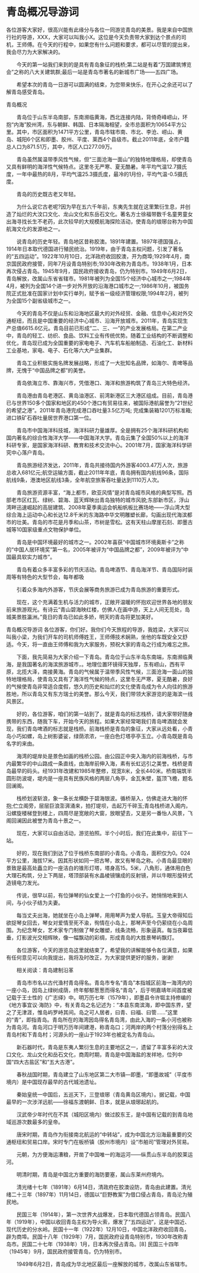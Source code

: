 # 青岛概况导游词
各位游客大家好，很高兴能有此缘分与各位一同游览青岛的美景。我是来自中国旅行社的导游，XXX，大家可以叫我小X。这位是今天负责带大家到达个景点的司机，王师傅。在今天的行程中，如果您有什么问题和要求，都可以尽管的提出来，我会尽力为大家解决的。


　　今天的第一站我们来到的是具有青岛象征的栈桥;第二站是有着“万国建筑博览会”之称的八大关建筑群;最后一站是青岛市著名的新城市广场——五四广场。

　　希望本次的青岛一日游可以圆满的结束，为您带来快乐，在开心之余还可以了解青岛感受青岛。



青岛概况

　　青岛位于山东半岛南部，东南濒临黄海，西北连接内陆，背倚奇峰崂山，环抱“内海”胶州湾，东与朝鲜、韩国、日本隔海相望，全市总面积为10654平方公里。其中，市区面积为1471平方公里，青岛市辖市南、市北、李沧、崂山、黄岛、城阳6个区和即墨、胶州、平度、莱西4个县级市。截止2011年底，全市户籍总人口为871.51万，其中，市区人口277.09万。

　　青岛虽然属温带季风性气候，但“三面沧海一面山”的独特地理格局，却使青岛又具有鲜明的海洋性气候特点。这里冬无严寒、夏无酷暑。年平均气温12.7摄氏度，一年中最热的8月，平均气温25.3摄氏度，最冷的1月份，平均气温-0.5摄氏度。

　　青岛的历史既古老又年轻。

　　为什么说它古老呢?因为早在五六千年前，东夷先生就在这里繁衍生息，并创造了灿烂的大汶口文化、龙山文化和东岳石文化。著名方士徐福带数千名童男童女出海寻找长生不老药，此次较早的大规模航海探险活动，使青岛的琅琊台称为中国航海文化的发源地之一。

　　说青岛的历史年轻。青岛地区昔称胶澳。1891年建置。1897年德国强占，1914年日本取代德国进行殖民统治。1919年，由于青岛主权问题，引发了著名的“五四运动”。1922年10月10日，北洋政府收回胶澳，开为商埠;1929年4月，南京国民政府接管，同年7月设青岛特别市;1930年改称为青岛市。1938年1月，日本再次侵占青岛。1945年9月，国民政府接收青岛，仍为特别市。1949年6月2日，青岛解放，改属山东省省辖市。1981年被列为全国15个经济中心城市之一;1984年4月，被列为全国14个进一步对外开放的沿海港口城市之一;1986年10月，被国务院正式批准在国家计划中实行单列，赋予省一级经济管理权限;1994年2月，被列为全国15个副省级城市之一。

　　今天的青岛不仅是山东和沿海地区最大的对外经贸、金融、信息中心和对外交通枢纽，而且是中国重要的经济中心城市、沿海开放城市。2011年，青岛实现生产总值6615.6亿元。青岛目前已形成“二、三、一”的产业发展格局。在第二产业中，青岛的轻工、纺织、食品、饮料工业有传统优势。随着工业结构的不断调整和优化，青岛现已成为全国重要的家电电子、汽车机车船舶制造、石油化工、新材料工业基地，家电、电子、石化等六大产业集群。

　　青岛工业积极实施名牌发展战略，形成了一大批知名品牌，如海尔、青啤等品牌，无愧于“中国品牌之都”的美誉。

　　青岛依海立市、靠海兴市，凭借港口、海洋和旅游构筑了青岛三大特色经济。

　　青岛港由青岛老港区、黄岛油港区、前湾新港区三大港区组成。目前，青岛港已与世界150多个国家和地区的450个港口有贸易往来，被国际港航届誉为“21世纪的希望之港”。2011年青岛港完成港口吞吐量3.5亿万吨; 完成集装箱1201万标准箱;进口铁矿石吞吐量居世界港口第一位。

　　青岛市中国海洋科技城，海洋科研力量雄厚。全是拥有25个海洋科研机构和国内著名的综合性海洋大学——中国海洋大学。青岛云集了全国50%以上的海洋科研专家，是国家海洋科研、教育和技术交流中心。2001年7月，国家海洋科学研究中心落户青岛。

　　青岛旅游经济发达，2011年，青岛共接待国内外游客4003.47万人次，旅游总收入681亿元;航空运输方面，截止2011年年底，青岛拥有国内航线96条，国际航线9条，港澳地区航线3条，全年航空旅客吞吐量达到1110万人次。

　　青岛旅游资源丰富，“海上都市，欧亚风情”是对青岛城市风格的典型写照。西部老市区红瓦、绿树、碧海、蓝天辉映出青岛独特的城市风貌;东部新市区，浮山湾畔迅速崛起的高层建筑、2008年夏季奥运会帆船帆板比赛场地——浮山湾大型综合海上运动中心和长达12.8千米的东海路中华文明雕塑长廊，勾画出现代海滨都市的壮美。青岛的市花是月季和山茶，市树是雪松。这有天柱山摩崖石刻、即墨古城等10国家级重点文物保护单位。

　　青岛是中国环境最好的城市之一。2002年喜获“中国城市环境奥斯卡”之称的“中国人居环境奖”第一名，2005年被评为“中国品牌之都”，2009年被评为“中国最具软实力城市”。

　　青岛有着众多丰富多彩的节庆活动。青岛啤酒节、青岛海洋节、青岛国际时装周等有特色的大型节会，每年都吸

　　引着众多海内外游客，节庆会展等商务旅游已成为青岛旅游的重要形式。

　　现在，这个充满着生机与活力的城市，正敞开温暖的怀抱欢迎世界各地的朋友前来旅游观光。有诗云“青山碧海映红楼，仿佛人在画中游，天上人间无觅处，岛城美景胜瀛洲。”竟日的青岛已如此多娇，明天的青岛将更加美好。

青岛概况导游词
各位游客，你们好。我你们今天旅程的导游，我姓梁，大家可以叫我小梁，为我们开车的司机师傅姓王，王师傅技术娴熟，坐他的车既安全又舒适。今天，将一直由王师傅和我为大家服务，预祝大家的青岛之行成为难忘之旅。

　　下面，我先简易为大家介绍一下青岛。青岛位于山东半岛东南端，东南濒临黄海，是我国著名的海滨旅游城市，。地理位置环镜得天独厚，东有崂山，西有平原，北揽大泽，南接黄海。青岛的气候属于温带季风性气候，三面沧海一面山的独特地理格局，使青岛又具有了海洋性气候的特点，这里冬无严寒，夏无酷暑，良好的气候使青岛非常适合度假，悠久的历史和灿烂的文化使青岛成为令人向往的旅游胜地，所以青岛又有东方瑞士的美誉。那么今天，我们带领大家游览的是海滨一线风景区。

　　好的，各位游客，咱们的第一站到了，就是青岛的标志栈桥，请大家带好随身携带的东西，随我下车，开始今天的旅程。如果大家经常喝我们青岛啤酒就会发现，我们青岛啤酒的标志就是栈桥。前海栈桥是青岛的象征，大家从远处看，小青岛小巧如螺，岛上树影婆娑，绿荫浓浓，一座白色灯塔亭亭玉立。小青岛既是青岛名字的来由。

　　海湾的堤岸处是景色如画的栈桥公园。由公园正中突入海内的前海栈桥，与市内最繁华的中山路成一条直线，由海岸前伸入海，素有长虹远引之美誉。栈桥是青岛最早的码头。经1931年改建和1985年整修，现宽8米，全长440米。桥南端筑半圆形防波堤，堤内是一座具有民族风格的两层八角亭，金瓦朱壁，盔顶飞檐，题名回澜阁。

　　栈桥划波斩浪，象一条长龙横卧于碧海银波。循桥渐入，仿佛走进大海的怀抱;伫立阁旁，层层巨浪澎湃涌来，拍打堤坝，击起万千碎玉;青岛栈桥进入阁内，沿螺旋楼梯登到楼上，四周尽是宽敞的大窗，放眼望去，又是另一番怡人风景，飞阁回澜因此被誉为青岛十景之一。

　　现在，大家可以自由活动，游览拍照。半个小时后，我们在此集中，前往下一站。

　　好的，现在我们到达了位于栈桥东南部的小青岛。小青岛，面积仅为0。024平方公里，海拔17米。因其形状如同一把古琴，故又有琴岛之称。小青岛最显眼的景致是最高处矗立的一座洁白的锥形灯塔，塔身高15。5米，八角形，通体用白色大理石构筑，分上下两层，塔顶部装有水晶棱镜镶成的反射镜，并以牛眼形旋转式造镜电力发光。

　　传说，很早以前，有位弹琴的仙女爱上一个打鱼的小伙子。她悄悄地来到人间，与小伙子结为夫妻。

　　每当丈夫出海，她就坐在小岛上弹琴，用用琴声为爱人导航。玉皇大帝得知后欲捉琴女回去，琴女对爱情至死不渝，徇情在小岛上，那琴声至今仍萦绕在小岛周围。为纪念琴女，艺术家专门制做了琴女雕塑，线条流畅，形象逼真。每当夜幕低垂，灯影波光交相辉映，像一幅飘动的彩绸，形成青岛的大胜景琴屿飘灯。

　　各位游客，今天的游览岛这里就结束了，希望我的讲解能够令各位满意，如果有任何意见可以向我提出，我将及时改正，为大家提供更好的服务，谢谢!

　　相关阅读：青岛建制沿革

　　青岛市市名以古代渔村青岛得名。青岛市专名“青岛”本指城区前海一海湾内的一座小岛，因岛上绿树成荫，终年郁郁葱葱而得名“青岛”，后于明嘉靖年间首度被记载于王士性的《广志绎》中。明万历七年（1579年），即墨县令许铤主持修编的《地方事宜议·海防》中，有关青岛之名记述为：“本县东南滨海，即中国东界，望之了无津涯，惟岛屿罗峙其间。岛之可人居者，曰青、曰福、曰管……”这里的“青”，即指青岛。青岛所在的海湾因岛得名青岛湾，由此入海的一条小河也被称为青岛河。青岛河口于明万历年间建港，称青岛口；河两岸的两个村落分别得名上青岛村和下青岛村；河源头的一座山于1923年也被定名为青岛山。

　　新石器时代，青岛是东夷人繁衍生息的主要地区之一，遗留了丰富多彩的大汶口文化、龙山文化和岳石文化，商周时期，青岛是中国海盐的发祥地，位列中国“四大古盐区”和“五大古港”。

　　春秋战国时期，青岛建立了山东地区第二大市镇—即墨，“即墨故城”（平度市境内）是中国现存最早的古代城池遗址。

　　秦始皇统一中国后，五巡天下，三登琅琊（青岛黄岛区境内）。据记载，中国最早的一次涉洋远航——徐福东渡朝鲜、日本，就是从琅琊起航的。

　　汉武帝少年时代在不其（城阳区境内）做过胶东王，是中国有记载的到青岛地域巡游次数最多的皇帝。

　　唐宋时期，青岛作为衔接南北航运的“中转站”，成为中国北方沿海最重要的交通枢纽和贸易口岸。宋时专门在板桥镇（胶州市境内）设“市舶司”管理对外贸易。

　　元朝，为方便海运漕粮，开凿了中国唯一的海运河——纵贯山东半岛的胶莱运河。

　　明清时期，青岛是中国北方重要的海防要塞，属山东莱州府境内。

　　清光绪十七年（1891年）6月14日，清政府在胶澳设防，青岛由此建置。清光绪二十三年（1897年）11月14日，德国以“巨野教案”为借口侵占青岛，青岛沦为殖民地。

　　民国三年（1914年），第一次世界大战爆发，日本取代德国占领青岛。民国八年（1919年），中国以收回青岛主权为导火索，爆发了“五四运动”，这是中国近、现代历史的分水岭。民国十一年（1922年）12月10日，中国北洋政府收回青岛，辟为商埠。民国十八年（1929年）7月，国民政府设青岛特别市，1930年改称青岛市。民国二十七年（1938年）1月，日本再次侵占青岛。[8]  民国三十四年（1945年）9月，国民政府接管青岛，仍为特别市。

　　1949年6月2日，青岛成为华北地区最后一座解放的城市，改属山东省辖市。

